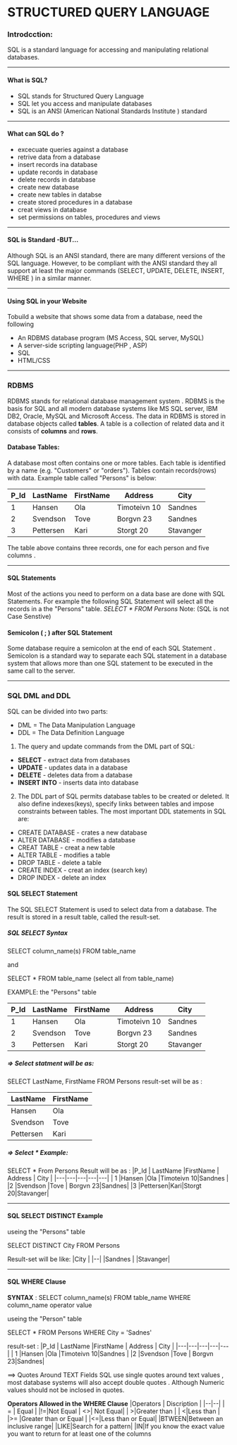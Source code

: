 

STRUCTURED QUERY LANGUAGE 
========
### Introdcction:

SQL is a standard language for accessing and manipulating relational databases.

-----
#### What is SQL?  

- SQL stands for Structured Query Language 
- SQL let you access and manipulate databases
- SQL is an ANSI (American National Standards Institute ) standard
---
#### What can SQL do ?
- excecuate queries against a database
- retrive data from a database
- insert records ina database
- update records in database
- delete records in database
- create new database
- create new tables in databse
- create stored procedures in a database
- creat views in database
- set permissions on tables, procedures and views
-----
#### SQL is Standard -BUT...

Although SQL is an ANSI standard, there are many different versions of the SQL language. However, to be compliant with the ANSI standard they all support at least the major commands (SELECT, UPDATE, DELETE, INSERT, WHERE ) in a similar manner. 

---
#### Using SQL in your Website

Tobuild a website that shows some data from a database, need the following

- An RDBMS database program (MS Access, SQL server, MySQL)
- A server-side scripting language(PHP , ASP)
- SQL
- HTML/CSS
----
### RDBMS
RDBMS stands for relational database management system .
RDBMS is the basis for SQL and all modern database systems like MS SQL server, IBM DB2, Oracle, MySQL and Microsoft Access.
The data in RDBMS is stored in database objects called **tables**.
A table is a collection of related data and it consists of **columns** and **rows**.

#### Database Tables:
A database most often contains one or more tables. Each table is identified by a name (e.g. "Customers" or "orders"). Tables contain records(rows) with data. Example table called "Persons" is below:

|P_Id  | LastName  |FirstName   | Address  | City |
|---|---|---|---|---|
| 1 |Hansen  |Ola |Timoteivn 10|Sandnes |
|2 |Svendson |Tove | Borgvn 23|Sandnes|
|3 |Pettersen|Kari|Storgt 20|Stavanger|

The table above contains three records, one for each person and five columns .

----
#### SQL Statements 
Most of the actions you need to perform on a data base are done with SQL Statements.
For example the following SQL Statement will select all the records in a the "Persons" table.
*SELECT * FROM Persons*
Note: (SQL is not Case Senstive)

#### Semicolon ( ; ) after SQL Statement 
Some database require a semicolon at the end of each SQL Statement .
Semicolon is a standard way to separate each SQL statement in a database system that allows more than one SQL statement to be executed in the same call to the server.

----
### SQL DML and DDL
SQL can be divided into two parts:
- DML = The Data Manipulation Language 
- DDL = The Data Definition Language 

1. The query and update commands from the DML part of SQL:

 - **SELECT** - extract data from databases 
 - **UPDATE** - updates data in a database
 - **DELETE** - deletes data from  a database 
 - **INSERT INTO** - inserts data into database

2. The DDL part of SQL permits database tables to be created or deleted. It also define indexes(keys), specify links between tables and impose constraints between tables. The most important DDL statements in SQL are:
 - CREATE DATABASE - crates a new database 
 - ALTER DATABASE - modifies a database
 - CREAT TABLE -  creat a new table
 - ALTER TABLE - modifies a table
 - DROP TABLE - delete a table
 - CREATE INDEX - creat an index (search key)
 - DROP INDEX - delete an index 


####  SQL SELECT Statement 

The SQL SELECT Statement is used to select data from a database.
The result is stored in a result table, called the result-set.
##### SQL  SELECT Syntax
SELECT column_name(s)
FROM table_name

and 

SELECT * FROM table_name (select all from table_name)

EXAMPLE: the "Persons" table

|P_Id  | LastName  |FirstName   | Address  | City |
|---|---|---|---|---|
| 1 |Hansen  |Ola |Timoteivn 10|Sandnes |
|2 |Svendson |Tove | Borgvn 23|Sandnes|
|3 |Pettersen|Kari|Storgt 20|Stavanger|


##### ⇒  Select statment will be as:
SELECT LastName, FirstName FROM Persons
result-set will be as :

| LastName  |FirstName   |
|---|---|
|Hansen  |Ola |
|Svendson |Tove |
|Pettersen|Kari|

##### ⇒  Select * Example:

 SELECT  *  From Persons
 Result will be as :
 |P_Id  | LastName  |FirstName   | Address  | City |
|---|---|---|---|---|
| 1 |Hansen  |Ola |Timoteivn 10|Sandnes |
|2 |Svendson |Tove | Borgvn 23|Sandnes|
|3 |Pettersen|Kari|Storgt 20|Stavanger|

----
#### SQL SELECT DISTINCT Example
useing the "Persons" table 

SELECT DISTINCT City FROM Persons

Result-set  will be like:
|City |
|--|
|Sandnes  |
|Stavanger|

----
#### SQL WHERE Clause
**SYNTAX** :
				SELECT column_name(s)
				FROM table_name 
				WHERE column_name operator value
				
useing the "Person" table 

SELECT * FROM Persons
WHERE City  =  'Sadnes'

result-set :
|P_Id  | LastName  |FirstName   | Address  | City |
|---|---|---|---|---|
| 1 |Hansen  |Ola |Timoteivn 10|Sandnes |
|2 |Svendson |Tove | Borgvn 23|Sandnes|

==> Quotes Around TEXT Fields 
SQL use single quotes around text values , most database systems will also accept double quotes .
Although Numeric values should not be inclosed in quotes.

**Operators Allowed in the WHERE Clause**
|Operators | Discription |
|--|--|
| = | Equal |
|!=|Not Equal
| <>| Not Equal|
| >|Greater than  |
| <|Less than  |
|>= |Greater than or Equal |
|<=|Less than or Equal|
|BTWEEN|Between an inclusive range|
|LIKE|Search for a pattern|
|IN|If you know the exact value you want to return for at least one of the columns


